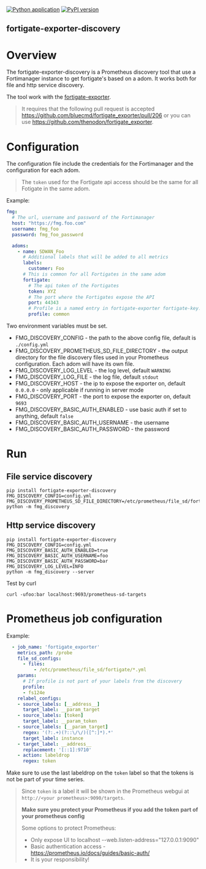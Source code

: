 [![Python application](https://github.com/thenodon/fortigate-exporter-discovery//actions/workflows/python-app.yml/badge.svg)](https://github.com/thenodon/fortigate-exporter-discovery//actions/workflows/python-app.yml)
[![PyPI version](https://badge.fury.io/py/fortigate-exporter-discovery.svg)](https://badge.fury.io/py/fortigate-exporter-discovery)

fortigate-exporter-discovery
------------------------
# Overview

The fortigate-exporter-discovery is a Prometheus discovery tool that use a Fortimanager instance
to get fortigate's based on a adom. 
It works both for file and http service discovery.

The tool work with the [fortigate-exporter](https://github.com/bluecmd/fortigate_exporter).
> It requires that the following pull request is accepted https://github.com/bluecmd/fortigate_exporter/pull/206 or 
> you can use https://github.com/thenodon/fortigate_exporter. 

# Configuration

The configuration file include the credentials for the Fortimanager and the configuration for each adom.
> The `token` used for the Fortigate api access should be the same for all Fotigate in the same adom.

Example:

```yaml
fmg:
  # The url, username and password of the Fortimanager  
  host: "https://fmg.foo.com"
  username: fmg_foo
  password: fmg_foo_password

  adoms:
    - name: SDWAN_Foo
      # Additional labels that will be added to all metrics
      labels:
        customer: Foo
      # This is common for all Fortigates in the same adom
      fortigate:
        # The api token of the Fortigates
        token: XYZ
        # The port where the Fortigates expose the API
        port: 44343
        # Profile is a named entry in fortigate-exporter fortigate-key.yaml file to get probes exclude/includes
        profile: common
```

Two environment variables must be set.

- FMG_DISCOVERY_CONFIG - the path to the above config file, default is `./config.yml`
- FMG_DISCOVERY_PROMETHEUS_SD_FILE_DIRECTORY - the output directory for the file discovery files used in your Prometheus
configuration. Each adom will have its own file.
- FMG_DISCOVERY_LOG_LEVEL - the log level, default `WARNING`
- FMG_DISCOVERY_LOG_FILE - the log file, default `stdout`
- FMG_DISCOVERY_HOST - the ip to expose the exporter on, default `0.0.0.0` - only applicable if running in server mode
- FMG_DISCOVERY_PORT - the port to expose the exporter on, default `9693`
- FMG_DISCOVERY_BASIC_AUTH_ENABLED - use basic auth if set to anything, default `false`
- FMG_DISCOVERY_BASIC_AUTH_USERNAME - the username 
- FMG_DISCOVERY_BASIC_AUTH_PASSWORD - the password 


# Run 

## File service discovery
```shell
pip install fortigate-exporter-discovery
FMG_DISCOVERY_CONFIG=config.yml
FMG_DISCOVERY_PROMETHEUS_SD_FILE_DIRECTORY=/etc/prometheus/file_sd/fortigate
python -m fmg_discovery
```

## Http service discovery
```shell
pip install fortigate-exporter-discovery
FMG_DISCOVERY_CONFIG=config.yml
FMG_DISCOVERY_BASIC_AUTH_ENABLED=true
FMG_DISCOVERY_BASIC_AUTH_USERNAME=foo
FMG_DISCOVERY_BASIC_AUTH_PASSWORD=bar
FMG_DISCOVERY_LOG_LEVEL=INFO
python -m fmg_discovery --server
```
Test by curl

```shell
curl -ufoo:bar localhost:9693/prometheus-sd-targets
```
# Prometheus job configuration

Example:

```yaml
  - job_name: 'fortigate_exporter'
    metrics_path: /probe
    file_sd_configs:
      - files:
          - /etc/prometheus/file_sd/fortigate/*.yml
    params:
      # If profile is not part of your labels from the discovery
      profile:
      - fs124e
    relabel_configs:
    - source_labels: [__address__]
      target_label: __param_target
    - source_labels: [token]
      target_label: __param_token
    - source_labels: [__param_target]
      regex: '(?:.+)(?::\/\/)([^:]*).*'
      target_label: instance
    - target_label: __address__
      replacement: '[::1]:9710'
    - action: labeldrop
      regex: token
```
Make sure to use the last labeldrop on the `token` label so that the tokens is not be part of your time series.
> Since `token` is a label it will be shown in the Prometheus webgui at `http://<your prometheus>:9090/targets`.
>
> **Make sure you protect your Prometheus if you add the token part of your prometheus config**
>
> Some options to protect Prometheus:
> - Only expose UI to localhost --web.listen-address="127.0.0.1:9090"
> - Basic authentication access - https://prometheus.io/docs/guides/basic-auth/
> - It is your responsibility!


